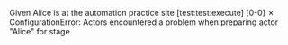 Given Alice is at the automation practice site
[test:test:execute] [0-0] ✗ ConfigurationError: Actors encountered a problem when preparing actor "Alice" for stage
